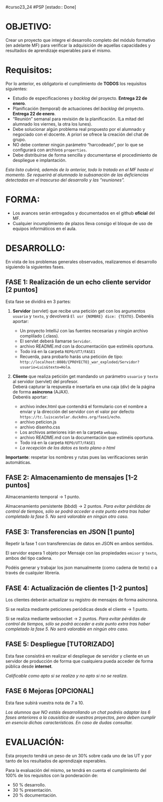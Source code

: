 #curso23_24 #PSP [estado:: Done] 

# OBJETIVO:
Crear un proyecto que integre el desarrollo completo del módulo formativo (en adelante MF) para verificar la adquisición de aquellas capacidades y resultados de aprendizaje esperables para el mismo.


# Requisitos:
Por lo anterior, es obligatorio el cumplimiento de **TODOS** los requisitos siguientes:
+ Estudio de especificaciones y *backlog* del proyecto. **Entrega 22 de enero**.
+ Planificación (temporal) de actuaciones del *backlog* del proyecto. **Entrega 22 de enero**.
+ “Reunión” semanal para revisión de la planificación. (La mitad del alumnado los viernes, la otra los lunes).
+ Debe solucionar algún problema real propuesto por el alumnado y negociado con el docente. A priori se ofrece la creación del chat de grupo.
+ NO debe contener ningún parámetro “harcodeado”, por lo que se configurará con archivos `properties`.
+ Debe distribuirse de forma sencilla y documentarse el procedimiento de despliegue e implantación.

*Esta lista cubrirá, además de lo anterior, todo lo tratado en el MF hasta el momento. Se requerirá al alumnado la subsanación de las deficiencias detectadas en el trascurso del desarrollo y las “reuniones”.*


# FORMA:
+ Los avances serán entregados y documentados en el github **oficial** del MF.
+ Cualquier incumplimiento de plazos lleva consigo el bloque de uso de equipos informáticos en el aula.


# DESARROLLO:
En vista de los problemas generales observados, realizaremos el desarrollo siguiendo la siguientes fases.

## FASE 1: Realización de un echo cliente servidor [2 puntos]
Esta fase se dividirá en 3 partes:

1. **Servidor** (servlet) que recibe una petición get con los argumentos `usuario` y `texto`, y devolverá `El usr {NOMBRE} dice: {TEXTO}`. Deberéis aportar:
   + Un proyecto IntelliJ con las fuentes necesarias y ningún archivo complilado (.class).
   + El servlet deberá llamarse `Servidor`.
   + archivo README.md con la documentación que estiméis oportuna.
   + Todo irá en la carpeta `REPO/UT7/FASE1`
   + Recuerda, para probarlo harás una petición de tipo: `http://localhost:8080/{PROYECTO}_war_exploded/Servidor?usuario=Luis&texto=Hola`.
    
2. **Cliente** que realiza petición get mandando un parámetro `usuario` y `texto` al servidor (servlet) del profesor.\
   Deberá capturar la respuesta e insertarla en una caja (div) de la página de forma **asíncrona** (AJAX). \
   Deberéis aportar:
   + archivo index.html que contendrá el formulario con el nombre a enviar y la dirección del servidor con el valor por defecto `https://tc.luiscastelar.duckdns.org/fase1/echo`.
   + archivo peticion.js
   + archivo disenho.css
   + Los archivos anteriores irán en la carpeta `webapp`.
   + archivo README.md con la documentación que estiméis oportuna.
   + Todo irá en la carpeta `REPO/UT7/FASE1`
   + *La recepción de los datos es texto plano o html* 

**Importante**: respetar los nombres y rutas pues las verificaciones serán automáticas.



## FASE 2: Almacenamiento de mensajes [1-2 puntos]
Almacenamiento temporal -> 1 punto.

Almacenamiento persistente (bbdd) -> 2 puntos. *Para evitar pérdidas de control de tiempos, sólo se podrá acceder a este punto extra tras haber completado la fase 5. No será valorable en ningún otro caso.*


## FASE 3: Transferencias en JSON [1 punto]
Repetir la fase 1 con transferencias de datos en JSON en ambos sentidos.

El servidor espera 1 objeto por Mensaje con las propiedades `emisor` y `texto`, ambos del tipo cadena.

Podéis generar y trabajar los json manualmente (como cadena de texto) o a través de cualquier librería.


## FASE 4: Actualización de clientes [1-2 puntos]
Los clientes deberán actualizar su registro de mensajes de forma asíncrona.

Si se realiza mediante peticiones periódicas desde el cliente -> 1 punto.

Si se realiza mediante websocket -> 2 puntos. *Para evitar pérdidas de control de tiempos, sólo se podrá acceder a este punto extra tras haber completado la fase 5. No será valorable en ningún otro caso.*


## FASE 5: Despliegue [TUTORIZADO]
Esta fase consistirá en realizar el despliegue de servidor y cliente en un servidor de producción de forma que cualquiera pueda acceder de forma pública desde **internet**.

*Calificable como apto si se realiza y no apto si no se realiza*.


## FASE 6 Mejoras [OPCIONAL]
Esta fase subirá vuestra nota de 7 a 10.




*Los alumnos que NO estáis desarrollando un chat podréis adaptar las 6 fases anteriores a la causística de vuestros proyectos, pero deben cumplir en esencia dichas características. En caso de dudas consultar.*



# EVALUACIÓN:
Esta proyecto tendrá un peso de un 30% sobre cada uno de las UT y por tanto de los resultados de aprendizaje esperables.

Para la evaluación del mismo, se tendrá en cuenta el cumplimiento del 100% de los requisitos con la ponderación de:
+ 50 % desarrollo.
+ 30 % presentación.
+ 20 % documentación.